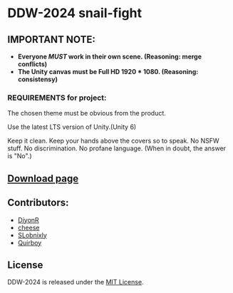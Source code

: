 # DDW-2024  snail-fight

## IMPORTANT NOTE:
- **Everyone *MUST* work in their own scene. (Reasoning: merge conflicts)**
- **The Unity canvas must be Full HD 1920 * 1080. (Reasoning: consistensy)**

### REQUIREMENTS for project: 

The chosen theme must be obvious from the product. 

Use the latest LTS version of Unity.(Unity 6)

Keep it clean. Keep your hands above the covers so to speak. 
No NSFW stuff. No discrimination. No profane language. 
(When in doubt, the answer is "No".)


## [Download page](https://github.com/DeanLemans/DDW-2024/releases)

## Contributors:
- [DiyonR](https://github.com/DiyonR)
- [cheese](https://github.com/DeanLemans)
- [SLobnixly](https://github.com/SLobnixly)
- [Quirboy](https://github.com/Quirboy)


## License

DDW-2024 is released under the [MIT License](https://opensource.org/license/mit).
